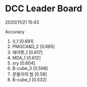 # DCC Leader Board
2020/11/21 15:43

Accuracy
1. V_1 [0.691]  
2. PMOCA&D_2 [0.685]  
3. 에어팟_1 [0.617]  
4. MDA_1 [0.612]  
5. sry [0.604]  
6. B-cube_3 [0.598]  
7. 문돌이의 밤 [0.58]  
8. B-cube_1 [0.532]  
